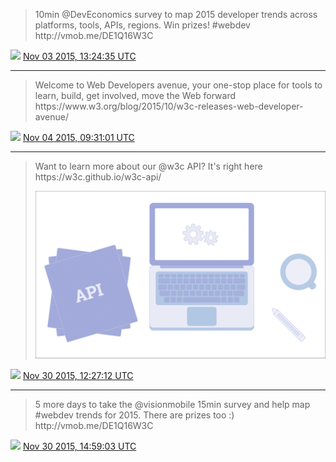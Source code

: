 > 10min @DevEconomics survey to map 2015 developer trends across platforms, tools, APIs, regions\. Win prizes\! \#webdev http://vmob\.me/DE1Q16W3C

<img src="../media/tweet.ico" width="12" /> [Nov 03 2015, 13:24:35 UTC](https://twitter.com/w3cdevs/status/661534440234065920)

----

> Welcome to Web Developers avenue, your one\-stop place for tools to learn, build, get involved, move the Web forward https://www\.w3\.org/blog/2015/10/w3c\-releases\-web\-developer\-avenue/

<img src="../media/tweet.ico" width="12" /> [Nov 04 2015, 09:31:01 UTC](https://twitter.com/w3cdevs/status/661838048913702912)

----

> Want to learn more about our @w3c API? It's right here https://w3c\.github\.io/w3c\-api/ 
> 
> ![](../media/671304468105924608-CVDz2yhWcAA7cgJ.png)

<img src="../media/tweet.ico" width="12" /> [Nov 30 2015, 12:27:12 UTC](https://twitter.com/w3cdevs/status/671304468105924608)

----

> 5 more days to take the @visionmobile 15min survey and help map \#webdev trends for 2015\. There are prizes too :\) http://vmob\.me/DE1Q16W3C

<img src="../media/tweet.ico" width="12" /> [Nov 30 2015, 14:59:03 UTC](https://twitter.com/w3cdevs/status/671342684859146240)